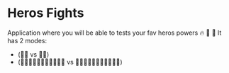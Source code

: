 # Heros Fights

Application where you will be able to tests your fav heros powers 🔥 💨 🌊
It has 2 modes:

- (🦸‍♂️ vs 🦸‍♀️)
- (🦸‍♂️🦸🏽‍♀️🦸🏼‍♂️🦸🏻🦸‍‍ vs 🦸‍♂️🦸🏽‍♀️🦸🏼‍♂️🦸🏻🦸‍)
